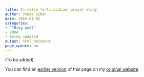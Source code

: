 ```yaml
---
title: In vitro fertilization prayer study
author: Steve Simon
date: 2004-01-01
categories:
- "*Blog post"
- 2004
- Being updated
output: html_document
page_update: no
---
```


(To be added)

<!---More--->

You can find an [earlier version](http://www.pmean.com/04/inVitro.html) of this page on my [original website](http://www.pmean.com/original_site.html).
